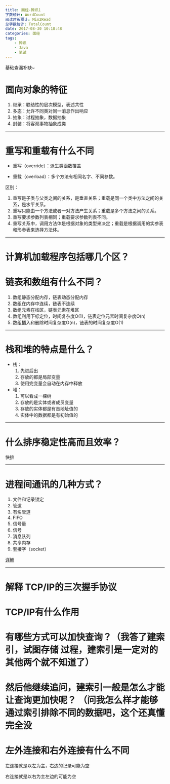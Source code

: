 ```yaml
---
title: 面经-腾讯1
字数统计: WordCount
阅读时长预计: Min2Read
总字数统计: TotalCount
date: 2017-08-30 10:18:48
categories: 面经
tags: 
	- 腾讯
	- Java
	- 笔试
---
```




基础查漏补缺~

<!--more-->

# 面向对象的特征

1. 继承：联结性的层次模型，表述共性
2. 多态：允许不同类对同一消息作出响应
3. 抽象：过程抽象，数据抽象
4. 封装：将客观事物抽象成类

---



# 重写和重载有什么不同

* 重写（override）：派生类函数覆盖


* 重载（overload）：多个方法有相同名字、不同参数。

区别：

1. 重写是子类与父类之间的关系，是垂直关系；重载是同一个类中方法之间的关系，是水平关系。
2. 重写只能由一个方法或者一对方法产生关系；重载是多个方法之间的关系。
3. 重写要求参数列表相同；重载要求参数列表不同。
4. 重写关系中，调用方法体是根据对象的类型来决定；重载是根据调用的实参表和形参表来选择方法体。


---

# 计算机加载程序包括哪几个区？



# 链表和数组有什么不同？

1. 数组静态分配内存，链表动态分配内存
2. 数组在内存中连续，链表不连续
3. 数组元素在栈区，链表元素在堆区
4. 数组利用下标定位，时间复杂度O(1)，链表定位元素时间复杂度O(n)
5. 数组插入和删除时间复杂度O(n)，链表的时间复杂度O(1)

---

# 栈和堆的特点是什么？

* 栈：
  1. 先进后出
  2. 存放的都是局部变量
  3. 使用完变量会自动在内存中释放
* 堆：
  1. 可以看成一棵树
  2. 存放的是实体或者成员变量
  3. 存放的实体都是有首地址值的
  4. 实体中的数据都是有初始值的

---



# 什么排序稳定性高而且效率？

快排

---

# 进程间通讯的几种方式？

1. 文件和记录锁定
2. 管道
3. 有名管道
4. FIFO
5. 信号量
6. 信号
7. 消息队列
8. 共享内存
9. 套接字（socket）

[详解](http://blog.csdn.net/u014774781/article/details/45485735)

---

# 解释 TCP/IP的三次握手协议



# TCP/IP有什么作用




# 有哪些方式可以加快查询？（我答了建索引，试图存储 过程，建索引是一定对的其他两个就不知道了）



# 然后他继续追问，建索引一般是怎么才能让查询更加快呢？ （问我怎么样才能够通过索引排除不同的数据吧，这个还真懂完全没



# 左外连接和右外连接有什么不同

左连接就是以左为主，右边的记录可能为空

 右连接就是以右为主左边的可能为空